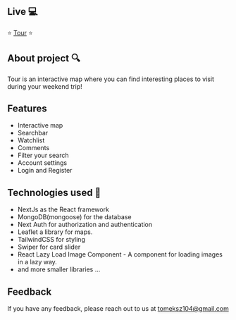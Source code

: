 ## Live 💻

⭐ [Tour](#) ⭐

## About project 🔍

Tour is an interactive map where you can find interesting places to visit during your weekend trip!

## Features

- Interactive map
- Searchbar
- Watchlist
- Comments
- Filter your search
- Account settings
- Login and Register

## Technologies used 💎

- NextJs as the React framework
- MongoDB(mongoose) for the database
- Next Auth for authorization and authentication
- Leaflet a library for maps.
- TailwindCSS for styling
- Swiper for card slider
- React Lazy Load Image Component - A component for loading images in a lazy way.
- and more smaller libraries ...

## Feedback

If you have any feedback, please reach out to us at tomeksz104@gmail.com
